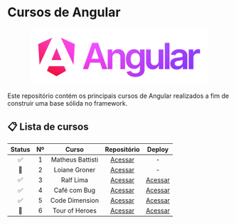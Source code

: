# Cursos de Angular
<div align="center">
  <img  width="400px" src="preview-removebg-preview.png" alt="Logo Angular">
</div>

<p>Este repositório contém os principais cursos de Angular realizados a fim de construir uma base sólida no framework.</p>

## 📋 Lista de cursos
| Status | Nº    | Curso | Repositório | Deploy |
| :---:  | :---: | :---: |    :---:    | :---:  |
| ✅  | 1  | Matheus Battisti | [Acessar](https://github.com/MateusSKV9/angular-courses/tree/main/curso-loiane-groner) | - |
| 🚧  | 2  | Loiane Groner | [Acessar](https://github.com/MateusSKV9/angular-courses/tree/main/curso-matheus-battisti) | - |
| ✅  | 3  | Ralf Lima | [Acessar](https://github.com/MateusSKV9/angular-courses/tree/main/curso-ralf-lima) | [Acessar](https://curso-ralf-lima.vercel.app/) |
| ✅  | 4  | Café com Bug | [Acessar](https://github.com/MateusSKV9/angular-courses/tree/main/curso-cafe-com-bug) | [Acessar](https://curso-cafe-com-bug.vercel.app/) |
| ✅  | 5  | Code Dimension | [Acessar](https://github.com/MateusSKV9/angular-courses/tree/main/curso-code-dimension) | [Acessar](https://curso-code-dimension.vercel.app/) |
| 🚧  | 6  | Tour of Heroes | [Acessar](https://github.com/MateusSKV9/angular-courses/tree/main/curso-code-dimension) | [Acessar](https://curso-tour-of-heroes-bice.vercel.app/) |
